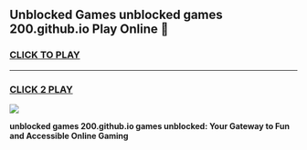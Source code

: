 
## Unblocked Games unblocked games 200.github.io Play Online 👋
<h3>
<a href="https://news.freeplayer.one?title=unblocked_games_200.github.io&ref=17F">CLICK TO PLAY</a></h3>
<hr>

<h3>
<a href="https://news.freeplayer.one?title=unblocked_games_200.github.io&ref=17F">CLICK 2 PLAY</a>
  
</h3>

<a href="https://news.freeplayer.one?title=unblocked_games_200.github.io&ref=17F/"><img src="https://clearcache.store/games.png"></a>


**unblocked games 200.github.io games unblocked: Your Gateway to Fun and Accessible Online Gaming**
